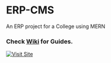 # ERP-CMS
An ERP project for a College using MERN

### Check [Wiki](https://github.com/ReaveND/College-ERP/wiki) for Guides. 
[![Visit Site](https://img.shields.io/badge/Visit-ERP%20Dashboard-red)](https://github.com/ReaveND/College-ERP/wiki)
